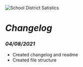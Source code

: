 ![School District Satistics](/Resources/header.jpg)

# ***Changelog***

### *04/08/2021*

- Created changelog and readme
- Created file structure